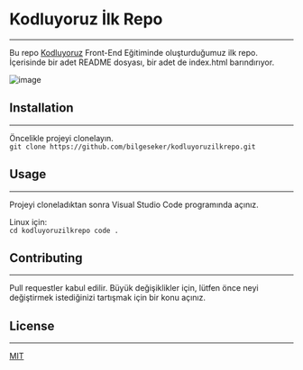 # Kodluyoruz İlk Repo 
----
Bu repo [Kodluyoruz](https://www.kodluyoruz.org) Front-End Eğitiminde oluşturduğumuz ilk repo. İçerisinde bir adet README dosyası, bir adet de index.html barındırıyor.

![image](https://i.hizliresim.com/embtke3.png)

## Installation
---
Öncelikle projeyi clonelayın.   
`
git clone https://github.com/bilgeseker/kodluyoruzilkrepo.git
`

## Usage
---
Projeyi cloneladıktan sonra Visual Studio Code programında açınız.

Linux için:  
`
cd kodluyoruzilkrepo
code .
`

## Contributing 
---
Pull requestler kabul edilir. Büyük değişiklikler için, lütfen önce neyi değiştirmek istediğinizi tartışmak için bir konu açınız.

## License
---
[MIT](https://choosealicense.com/licenses/mit/)